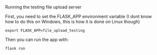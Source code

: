 Running the testing file upload server

First, you need to set the FLASK_APP environment variable (I dont know how to do this on Windows, this is how it is done on Linux though)

`export FLASK_APP=file_upload_testing`

Then you can run the app with:

`flask run`